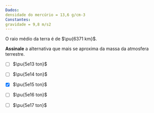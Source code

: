 ```yaml
---
Dados:
densidade do mercúrio = 13,6 g/cm-3
Constantes:
gravidade = 9,8 m/s2
---
```

O raio médio da terra é de $\pu{6371 km}$.

**Assinale** a alternativa que mais se aproxima da massa da atmosfera terrestre.

- [ ] $\pu{5e13 ton}$
- [ ] $\pu{5e14 ton}$
- [x] $\pu{5e15 ton}$
- [ ] $\pu{5e16 ton}$
- [ ] $\pu{5e17 ton}$

